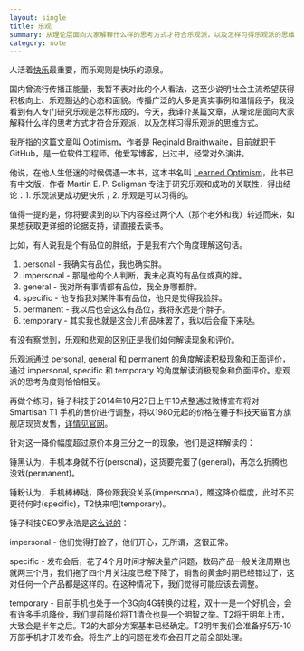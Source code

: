 ```yaml
---
layout: single
title: 乐观
summary: 从理论层面向大家解释什么样的思考方式才符合乐观派，以及怎样习得乐观派的思维方式。
category: note
---
```


人活着[快乐](/note/happiness.html)最重要，而乐观则是快乐的源泉。

国内曾流行传播正能量，我暂不表对此的个人看法，这至少说明社会主流希望获得积极向上、乐观豁达的心态和面貌。传播广泛的大多是真实事例和温情段子，我没看到有人专门研究乐观是怎样形成的。今天，我译介某篇文章，从理论层面向大家解释什么样的思考方式才符合乐观派，以及怎样习得乐观派的思维方式。

我所指的这篇文章叫 [Optimism](http://braythwayt.com/homoiconic/2009/05/01/optimism.html)，作者是 Reginald Braithwaite，目前就职于 GitHub，是一位软件工程师。他爱写博客，出过书，经常对外演讲。

他说，在他人生低迷的时候偶遇一本书，这本书名叫 [Learned Optimism](http://book.douban.com/subject/1759903/)，此书已有中文版，作者 Martin E. P. Seligman 专注于研究乐观和成功的关联性，得出结论：1. 乐观派更成功更快乐；2. 乐观是可以习得的。

值得一提的是，你将要读到的以下内容经过两个人（那个老外和我）转述而来，如果想获取更详细的论据支持，请直接去读书。

比如，有人说我是个有品位的胖纸，于是我有六个角度理解这句话。

1. personal - 我确实有品位，我也确实胖。
2. impersonal - 那是他的个人判断，我未必真的有品位或真的胖。
3. general - 我对所有事情都有品位，我全身哪都胖。
4. specific - 他专指我对某件事有品位，他只是觉得我脸胖。
5. permanent - 我以后也会这么有品位，我将永远是个胖子。
6. temporary - 其实我也就是这会儿有品味罢了，我以后会瘦下来哒。

有没有察觉到，乐观和悲观的区别正是我们如何解读现象和评价。

乐观派通过 personal, general 和 permanent 的角度解读积极现象和正面评价，通过 impersonal, specific 和 temporary 的角度解读消极现象和负面评价。悲观派的思考角度则恰恰相反。

再做个练习，锤子科技于2014年10月27日上午10点整通过微博宣布将对 Smartisan T1 手机的售价进行调整，将以1980元起的价格在锤子科技天猫官方旗舰店现货发售，[详情见官网](http://www.smartisan.com/#news/20141027)。

针对这一降价幅度超过原价本身三分之一的现象，他们是这样解读的：

锤黑认为，手机本身就不行(personal)，这货要完蛋了(general)，再怎么折腾也没戏(permanent)。

锤粉认为，手机棒棒哒，降价跟我没关系(impersonal)，瞧这降价幅度，此时不买更待何时(specific)，T2快来吧(temporary)。

锤子科技CEO罗永浩是[这么说的](http://www.huxiu.com/article/45429/1.html)：

impersonal - 他们觉得打脸了，他们开心，无所谓，这很正常。

specific - 发布会后，花了4个月时间才解决量产问题，数码产品一般关注周期也就两三个月，我们拖了四个月关注度已经下降了，销售的黄金时期已经错过了，这对任何一个产品都是这样的。在这种情况下，我们觉得可能应该去调整。

temporary - 目前手机也处于一个3G向4G转换的过程，双十一是一个好机会，会有许多手机降价，我们提前降价将T1清仓也是一个明智之举。T2将于明年上市，大致会是半年之后。T2的大部分方案基本已经确定。T2明年我们会准备好5万-10万部手机才开发布会。将生产上的问题在发布会召开之前全部处理。
